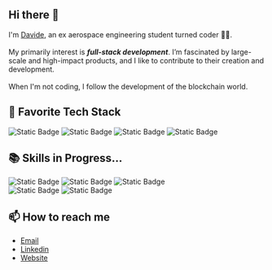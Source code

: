 ## Hi there 👋
I'm [Davide](https://portfolio-website-blond-phi.vercel.app/), an ex aerospace engineering student turned coder 👨‍💻.<br/><br/>
My primarily interest is ***full-stack development***. I’m fascinated by large-scale and high-impact products, and I like to contribute to their creation and development.<br/><br/>
When I'm not coding, I follow the development of the blockchain world.

## 🚀 Favorite Tech Stack
![Static Badge](https://img.shields.io/badge/tailwindcss-06B6D4?style=for-the-badge&logo=tailwindcss&logoColor=white)
![Static Badge](https://img.shields.io/badge/typescript-3178C6?style=for-the-badge&logo=typescript&logoColor=white)
![Static Badge](https://img.shields.io/badge/react-61DAFB?style=for-the-badge&logo=react&logoColor=black)
![Static Badge](https://img.shields.io/badge/next.js-000000?style=for-the-badge&logo=nextdotjs)

## 📚 Skills in Progress...
![Static Badge](https://img.shields.io/badge/node.js-5FA04E?style=for-the-badge&logo=nodedotjs&logoColor=white)
![Static Badge](https://img.shields.io/badge/express-000000?style=for-the-badge&logo=express&logoColor=white)
![Static Badge](https://img.shields.io/badge/mongodb-47A248?style=for-the-badge&logo=mongodb&logoColor=white)
<br />
![Static Badge](https://img.shields.io/badge/prisma-2D3748?style=for-the-badge&logo=prisma)
![Static Badge](https://img.shields.io/badge/postgresql-4169E1?style=for-the-badge&logo=postgresql&logoColor=white)

## 📫 How to reach me
- [Email](mailto:dav.avagnano@gmail.com)
- [Linkedin](https://www.linkedin.com/in/davide-avagnano/)
- [Website](https://portfolio-website-blond-phi.vercel.app/)

<!--
**DavideAvagnano/DavideAvagnano** is a ✨ _special_ ✨ repository because its `README.md` (this file) appears on your GitHub profile.

Here are some ideas to get you started:

- 🔭 I’m currently working on ...
- 🌱 I’m currently learning ...
- 👯 I’m looking to collaborate on ...
- 🤔 I’m looking for help with ...
- 💬 Ask me about ...
- 📫 How to reach me: ...
- 😄 Pronouns: ...
- ⚡ Fun fact: ...
-->
